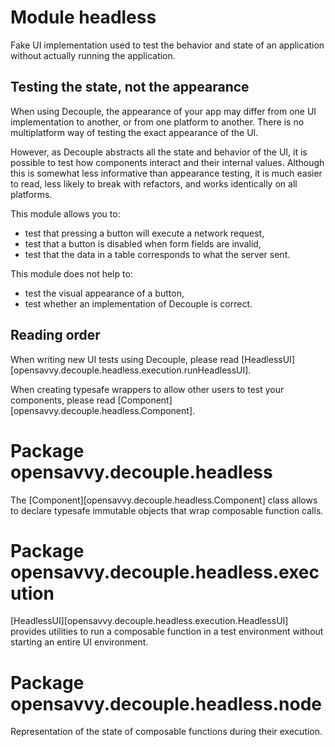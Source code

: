 # Module headless

Fake UI implementation used to test the behavior and state of an application without actually running the application.

## Testing the state, not the appearance

When using Decouple, the appearance of your app may differ from one UI implementation to another, or from one platform to another.
There is no multiplatform way of testing the exact appearance of the UI.

However, as Decouple abstracts all the state and behavior of the UI, it is possible to test how components interact and their internal values.
Although this is somewhat less informative than appearance testing, it is much easier to read, less likely to break with refactors, and works identically on all platforms.

This module allows you to:
- test that pressing a button will execute a network request,
- test that a button is disabled when form fields are invalid,
- test that the data in a table corresponds to what the server sent.

This module does not help to:
- test the visual appearance of a button,
- test whether an implementation of Decouple is correct.

## Reading order

When writing new UI tests using Decouple, please read [HeadlessUI][opensavvy.decouple.headless.execution.runHeadlessUI].

When creating typesafe wrappers to allow other users to test your components, please read [Component][opensavvy.decouple.headless.Component].

# Package opensavvy.decouple.headless

The [Component][opensavvy.decouple.headless.Component] class allows to declare typesafe immutable objects that wrap composable function calls.

# Package opensavvy.decouple.headless.execution

[HeadlessUI][opensavvy.decouple.headless.execution.HeadlessUI] provides utilities to run a composable function in a test environment without starting an entire UI environment.

# Package opensavvy.decouple.headless.node

Representation of the state of composable functions during their execution.
